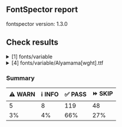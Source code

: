 ## FontSpector report

fontspector version: 1.3.0






## Check results




<details><summary>[1] fonts/variable</summary>
<div>


<details>
    <summary>⚠️ <b>WARN</b> Check for codepoints not covered by METADATA subsets. (googlefonts/metadata/unreachable_subsetting)</summary>
    <div>








- ⚠️ **WARN** fonts/variable/Alyamama[wght].ttf: The following codepoints supported by the font are not covered by any subsets defined in the font's metadata file, and will never be served. You can solve this by either manually adding additional subset declarations to METADATA.pb, or by editing the glyphset definitions.

* U+02D8 BREVE: try adding one of: yi, canadian-aboriginal
* U+02D9 DOT ABOVE: try adding one of: yi, canadian-aboriginal
* U+02DB OGONEK: try adding one of: canadian-aboriginal, yi
* U+0302 COMBINING CIRCUMFLEX ACCENT: try adding one of: math, tifinagh, coptic, cherokee
* U+0305 COMBINING OVERLINE: try adding one of: glagolitic, gothic, coptic, math, elbasan
* U+0306 COMBINING BREVE: try adding one of: old-permic, tifinagh
* U+0307 COMBINING DOT ABOVE: try adding one of: old-permic, hebrew, canadian-aboriginal, tifinagh, duployan, tai-le, math, todhri, malayalam, syriac, coptic
* U+030A COMBINING RING ABOVE: try adding one of: syriac, duployan
* U+030B COMBINING DOUBLE ACUTE ACCENT: try adding one of: osage, cherokee
* U+030C COMBINING CARON: try adding one of: cherokee, tai-le
* U+031A COMBINING LEFT ANGLE ABOVE: try adding math
* U+0320 COMBINING MINUS SIGN BELOW: try adding syriac
* U+0324 COMBINING DIAERESIS BELOW: try adding one of: duployan, cherokee, syriac
* U+0325 COMBINING RING BELOW: try adding syriac
* U+0326 COMBINING COMMA BELOW: try adding math
* U+0327 COMBINING CEDILLA: try adding math
* U+032C COMBINING CARON BELOW: try adding math
* U+0330 COMBINING TILDE BELOW: try adding one of: cherokee, math, syriac
* U+0332 COMBINING LOW LINE: try adding math
* U+033A COMBINING INVERTED BRIDGE BELOW: try adding math
* U+0346 COMBINING BRIDGE ABOVE: try adding math
* U+034D COMBINING LEFT RIGHT ARROW BELOW: try adding math
* U+0361 COMBINING DOUBLE INVERTED BREVE: try adding coptic
* U+0609 ARABIC-INDIC PER MILLE SIGN: try adding arabic
* U+060C ARABIC COMMA: try adding one of: arabic, nko, syriac, thaana, hanifi-rohingya, garay, yezidi
* U+060D ARABIC DATE SEPARATOR: try adding arabic
* U+0615 ARABIC SMALL HIGH TAH: try adding arabic
* U+061B ARABIC SEMICOLON: try adding one of: yezidi, hanifi-rohingya, syriac, arabic, thaana, nko, garay
* U+061F ARABIC QUESTION MARK: try adding one of: arabic, hanifi-rohingya, nko, syriac, thaana, adlam, yezidi, garay
* U+0621 ARABIC LETTER HAMZA: try adding one of: arabic, syriac
* U+0622 ARABIC LETTER ALEF WITH MADDA ABOVE: try adding arabic
* U+0623 ARABIC LETTER ALEF WITH HAMZA ABOVE: try adding arabic
* U+0624 ARABIC LETTER WAW WITH HAMZA ABOVE: try adding arabic
* U+0625 ARABIC LETTER ALEF WITH HAMZA BELOW: try adding arabic
* U+0626 ARABIC LETTER YEH WITH HAMZA ABOVE: try adding arabic
* U+0627 ARABIC LETTER ALEF: try adding one of: arabic, indic-siyaq-numbers
* U+0628 ARABIC LETTER BEH: try adding arabic
* U+0629 ARABIC LETTER TEH MARBUTA: try adding arabic
* U+062A ARABIC LETTER TEH: try adding arabic
* U+062B ARABIC LETTER THEH: try adding arabic
* U+062C ARABIC LETTER JEEM: try adding arabic
* U+062D ARABIC LETTER HAH: try adding arabic
* U+062E ARABIC LETTER KHAH: try adding arabic
* U+062F ARABIC LETTER DAL: try adding arabic
* U+0630 ARABIC LETTER THAL: try adding arabic
* U+0631 ARABIC LETTER REH: try adding arabic
* U+0632 ARABIC LETTER ZAIN: try adding arabic
* U+0633 ARABIC LETTER SEEN: try adding arabic
* U+0634 ARABIC LETTER SHEEN: try adding arabic
* U+0635 ARABIC LETTER SAD: try adding arabic
* U+0636 ARABIC LETTER DAD: try adding arabic
* U+0637 ARABIC LETTER TAH: try adding arabic
* U+0638 ARABIC LETTER ZAH: try adding arabic
* U+0639 ARABIC LETTER AIN: try adding arabic
* U+063A ARABIC LETTER GHAIN: try adding arabic
* U+0640 ARABIC TATWEEL: try adding one of: manichaean, hanifi-rohingya, psalter-pahlavi, syriac, adlam, mandaic, arabic, old-uyghur, sogdian
* U+0641 ARABIC LETTER FEH: try adding arabic
* U+0642 ARABIC LETTER QAF: try adding arabic
* U+0643 ARABIC LETTER KAF: try adding arabic
* U+0644 ARABIC LETTER LAM: try adding arabic
* U+0645 ARABIC LETTER MEEM: try adding arabic
* U+0646 ARABIC LETTER NOON: try adding arabic
* U+0647 ARABIC LETTER HEH: try adding arabic
* U+0648 ARABIC LETTER WAW: try adding arabic
* U+0649 ARABIC LETTER ALEF MAKSURA: try adding arabic
* U+064A ARABIC LETTER YEH: try adding arabic
* U+064B ARABIC FATHATAN: try adding one of: arabic, syriac
* U+064C ARABIC DAMMATAN: try adding one of: syriac, arabic
* U+064D ARABIC KASRATAN: try adding one of: arabic, syriac
* U+064E ARABIC FATHA: try adding one of: syriac, arabic
* U+064F ARABIC DAMMA: try adding one of: syriac, arabic
* U+0650 ARABIC KASRA: try adding one of: arabic, syriac
* U+0651 ARABIC SHADDA: try adding one of: syriac, arabic
* U+0652 ARABIC SUKUN: try adding one of: arabic, syriac
* U+0653 ARABIC MADDAH ABOVE: try adding one of: arabic, syriac
* U+0654 ARABIC HAMZA ABOVE: try adding one of: syriac, arabic
* U+0655 ARABIC HAMZA BELOW: try adding one of: syriac, arabic
* U+0656 ARABIC SUBSCRIPT ALEF: try adding arabic
* U+0657 ARABIC INVERTED DAMMA: try adding arabic
* U+0658 ARABIC MARK NOON GHUNNA: try adding arabic
* U+0660 ARABIC-INDIC DIGIT ZERO: try adding one of: hanifi-rohingya, thaana, syriac, yezidi, arabic, indic-siyaq-numbers
* U+0661 ARABIC-INDIC DIGIT ONE: try adding one of: indic-siyaq-numbers, yezidi, arabic, syriac, thaana
* U+0662 ARABIC-INDIC DIGIT TWO: try adding one of: yezidi, indic-siyaq-numbers, arabic, syriac, thaana
* U+0663 ARABIC-INDIC DIGIT THREE: try adding one of: arabic, thaana, indic-siyaq-numbers, syriac, yezidi
* U+0664 ARABIC-INDIC DIGIT FOUR: try adding one of: arabic, indic-siyaq-numbers, yezidi, thaana, syriac
* U+0665 ARABIC-INDIC DIGIT FIVE: try adding one of: syriac, yezidi, indic-siyaq-numbers, thaana, arabic
* U+0666 ARABIC-INDIC DIGIT SIX: try adding one of: thaana, indic-siyaq-numbers, arabic, syriac, yezidi
* U+0667 ARABIC-INDIC DIGIT SEVEN: try adding one of: yezidi, thaana, indic-siyaq-numbers, arabic, syriac
* U+0668 ARABIC-INDIC DIGIT EIGHT: try adding one of: thaana, arabic, syriac, yezidi, indic-siyaq-numbers
* U+0669 ARABIC-INDIC DIGIT NINE: try adding one of: yezidi, thaana, arabic, indic-siyaq-numbers, syriac
* U+066A ARABIC PERCENT SIGN: try adding one of: arabic, nko, syriac, thaana
* U+066B ARABIC DECIMAL SEPARATOR: try adding one of: thaana, arabic, syriac
* U+066C ARABIC THOUSANDS SEPARATOR: try adding one of: syriac, arabic, thaana
* U+066D ARABIC FIVE POINTED STAR: try adding arabic
* U+066E ARABIC LETTER DOTLESS BEH: try adding arabic
* U+066F ARABIC LETTER DOTLESS QAF: try adding arabic
* U+0670 ARABIC LETTER SUPERSCRIPT ALEF: try adding one of: arabic, syriac
* U+0671 ARABIC LETTER ALEF WASLA: try adding arabic
* U+0679 ARABIC LETTER TTEH: try adding arabic
* U+067A ARABIC LETTER TTEHEH: try adding arabic
* U+067B ARABIC LETTER BEEH: try adding arabic
* U+067C ARABIC LETTER TEH WITH RING: try adding arabic
* U+067D ARABIC LETTER TEH WITH THREE DOTS ABOVE DOWNWARDS: try adding arabic
* U+067E ARABIC LETTER PEH: try adding arabic
* U+0686 ARABIC LETTER TCHEH: try adding arabic
* U+0688 ARABIC LETTER DDAL: try adding arabic
* U+068E ARABIC LETTER DUL: try adding arabic
* U+0691 ARABIC LETTER RREH: try adding arabic
* U+0698 ARABIC LETTER JEH: try adding arabic
* U+069C ARABIC LETTER SEEN WITH THREE DOTS BELOW AND THREE DOTS ABOVE: try adding arabic
* U+06A1 ARABIC LETTER DOTLESS FEH: try adding arabic
* U+06A2 ARABIC LETTER FEH WITH DOT MOVED BELOW: try adding arabic
* U+06A4 ARABIC LETTER VEH: try adding arabic
* U+06A5 ARABIC LETTER FEH WITH THREE DOTS BELOW: try adding arabic
* U+06A7 ARABIC LETTER QAF WITH DOT ABOVE: try adding arabic
* U+06A8 ARABIC LETTER QAF WITH THREE DOTS ABOVE: try adding arabic
* U+06A9 ARABIC LETTER KEHEH: try adding arabic
* U+06AF ARABIC LETTER GAF: try adding arabic
* U+06BA ARABIC LETTER NOON GHUNNA: try adding arabic
* U+06BE ARABIC LETTER HEH DOACHASHMEE: try adding arabic
* U+06C1 ARABIC LETTER HEH GOAL: try adding arabic
* U+06C2 ARABIC LETTER HEH GOAL WITH HAMZA ABOVE: try adding arabic
* U+06C3 ARABIC LETTER TEH MARBUTA GOAL: try adding arabic
* U+06CA ARABIC LETTER WAW WITH TWO DOTS ABOVE: try adding arabic
* U+06CC ARABIC LETTER FARSI YEH: try adding arabic
* U+06CF ARABIC LETTER WAW WITH DOT ABOVE: try adding arabic
* U+06D2 ARABIC LETTER YEH BARREE: try adding arabic
* U+06D3 ARABIC LETTER YEH BARREE WITH HAMZA ABOVE: try adding arabic
* U+06D4 ARABIC FULL STOP: try adding one of: yezidi, arabic, hanifi-rohingya
* U+06DB ARABIC SMALL HIGH THREE DOTS: try adding arabic
* U+06F0 EXTENDED ARABIC-INDIC DIGIT ZERO: try adding one of: indic-siyaq-numbers, arabic
* U+06F1 EXTENDED ARABIC-INDIC DIGIT ONE: try adding one of: arabic, indic-siyaq-numbers
* U+06F2 EXTENDED ARABIC-INDIC DIGIT TWO: try adding one of: indic-siyaq-numbers, arabic
* U+06F3 EXTENDED ARABIC-INDIC DIGIT THREE: try adding one of: arabic, indic-siyaq-numbers
* U+06F4 EXTENDED ARABIC-INDIC DIGIT FOUR: try adding one of: arabic, indic-siyaq-numbers
* U+06F5 EXTENDED ARABIC-INDIC DIGIT FIVE: try adding one of: indic-siyaq-numbers, arabic
* U+06F6 EXTENDED ARABIC-INDIC DIGIT SIX: try adding one of: indic-siyaq-numbers, arabic
* U+06F7 EXTENDED ARABIC-INDIC DIGIT SEVEN: try adding one of: arabic, indic-siyaq-numbers
* U+06F8 EXTENDED ARABIC-INDIC DIGIT EIGHT: try adding one of: indic-siyaq-numbers, arabic
* U+06F9 EXTENDED ARABIC-INDIC DIGIT NINE: try adding one of: arabic, indic-siyaq-numbers
* U+0763 ARABIC LETTER KEHEH WITH THREE DOTS ABOVE: try adding arabic
* U+1EBC LATIN CAPITAL LETTER E WITH TILDE: try adding vietnamese
* U+1EBD LATIN SMALL LETTER E WITH TILDE: try adding vietnamese
* U+2016 DOUBLE VERTICAL LINE: try adding math
* U+2021 DOUBLE DAGGER: try adding adlam
* U+2030 PER MILLE SIGN: try adding adlam
* U+2070 SUPERSCRIPT ZERO: try adding math
* U+2071 SUPERSCRIPT LATIN SMALL LETTER I: try adding math
* U+2074 SUPERSCRIPT FOUR: try adding math
* U+2075 SUPERSCRIPT FIVE: try adding math
* U+2076 SUPERSCRIPT SIX: try adding math
* U+2077 SUPERSCRIPT SEVEN: try adding math
* U+2078 SUPERSCRIPT EIGHT: try adding math
* U+2079 SUPERSCRIPT NINE: try adding math
* U+207A SUPERSCRIPT PLUS SIGN: try adding math
* U+207B SUPERSCRIPT MINUS: try adding math
* U+207C SUPERSCRIPT EQUALS SIGN: try adding math
* U+207D SUPERSCRIPT LEFT PARENTHESIS: try adding math
* U+207E SUPERSCRIPT RIGHT PARENTHESIS: try adding math
* U+207F SUPERSCRIPT LATIN SMALL LETTER N: try adding math
* U+2080 SUBSCRIPT ZERO: try adding math
* U+2081 SUBSCRIPT ONE: try adding math
* U+2082 SUBSCRIPT TWO: try adding math
* U+2083 SUBSCRIPT THREE: try adding math
* U+2084 SUBSCRIPT FOUR: try adding math
* U+2085 SUBSCRIPT FIVE: try adding math
* U+2086 SUBSCRIPT SIX: try adding math
* U+2087 SUBSCRIPT SEVEN: try adding math
* U+2088 SUBSCRIPT EIGHT: try adding math
* U+2089 SUBSCRIPT NINE: try adding math
* U+208A SUBSCRIPT PLUS SIGN: try adding math
* U+208B SUBSCRIPT MINUS: try adding math
* U+208C SUBSCRIPT EQUALS SIGN: try adding math
* U+208D SUBSCRIPT LEFT PARENTHESIS: try adding math
* U+208E SUBSCRIPT RIGHT PARENTHESIS: try adding math
* U+2090 LATIN SUBSCRIPT SMALL LETTER A: try adding math
* U+2091 LATIN SUBSCRIPT SMALL LETTER E: try adding math
* U+2092 LATIN SUBSCRIPT SMALL LETTER O: try adding math
* U+2093 LATIN SUBSCRIPT SMALL LETTER X: try adding math
* U+2094 LATIN SUBSCRIPT SMALL LETTER SCHWA: try adding math
* U+2095 LATIN SUBSCRIPT SMALL LETTER H: try adding math
* U+2096 LATIN SUBSCRIPT SMALL LETTER K: try adding math
* U+2097 LATIN SUBSCRIPT SMALL LETTER L: try adding math
* U+2098 LATIN SUBSCRIPT SMALL LETTER M: try adding math
* U+2099 LATIN SUBSCRIPT SMALL LETTER N: try adding math
* U+209A LATIN SUBSCRIPT SMALL LETTER P: try adding math
* U+209B LATIN SUBSCRIPT SMALL LETTER S: try adding math
* U+209C LATIN SUBSCRIPT SMALL LETTER T: try adding math
* U+2117 SOUND RECORDING COPYRIGHT: try adding math
* U+215B VULGAR FRACTION ONE EIGHTH: try adding symbols
* U+215C VULGAR FRACTION THREE EIGHTHS: try adding symbols
* U+215D VULGAR FRACTION FIVE EIGHTHS: try adding symbols
* U+215E VULGAR FRACTION SEVEN EIGHTHS: try adding symbols
* U+215F FRACTION NUMERATOR ONE: try adding symbols
* U+2202 PARTIAL DIFFERENTIAL: try adding math
* U+2206 INCREMENT: try adding math
* U+220F N-ARY PRODUCT: try adding math
* U+2211 N-ARY SUMMATION: try adding math
* U+221A SQUARE ROOT: try adding math
* U+221E INFINITY: try adding math
* U+222B INTEGRAL: try adding math
* U+2248 ALMOST EQUAL TO: try adding math
* U+2260 NOT EQUAL TO: try adding math
* U+2264 LESS-THAN OR EQUAL TO: try adding math
* U+2265 GREATER-THAN OR EQUAL TO: try adding math
* U+25CA LOZENGE: try adding one of: math, symbols
* U+25CC DOTTED CIRCLE: try adding one of: old-permic, symbols, dogra, zanabazar-square, armenian, hanifi-rohingya, javanese, tirhuta, oriya, mahajani, lepcha, duployan, caucasian-albanian, meetei-mayek, bengali, brahmi, tifinagh, sinhala, ahom, mongolian, coptic, sundanese, tagbanwa, adlam, gunjala-gondi, malayalam, tai-viet, wancho, buginese, chakma, bassa-vah, balinese, buhid, grantha, nko, psalter-pahlavi, devanagari, siddham, pahawh-hmong, tagalog, tamil, music, new-tai-lue, takri, marchen, saurashtra, elbasan, thai, tai-tham, hebrew, phags-pa, modi, miao, yi, kharoshthi, osage, sharada, tibetan, hanunoo, khudawadi, kaithi, tai-le, sogdian, warang-citi, batak, gujarati, kayah-li, lao, limbu, kannada, rejang, syriac, thaana, math, soyombo, mende-kikakui, manichaean, bhaiksuki, khojki, telugu, masaram-gondi, cham, gurmukhi, newa, canadian-aboriginal, mandaic, khmer, myanmar, syloti-nagri
* U+FD3E ORNATE LEFT PARENTHESIS: try adding one of: arabic, nko
* U+FD3F ORNATE RIGHT PARENTHESIS: try adding one of: nko, arabic
* U+FDFA ARABIC LIGATURE SALLALLAHOU ALAYHE WASALLAM: try adding arabic
* U+FDFB ARABIC LIGATURE JALLAJALALOUHOU: try adding arabic
* U+FDFC RIAL SIGN: try adding arabic

Or you can add the above codepoints to one of the subsets supported by the font: greek, latin-ext, latin [code: unreachable-subsetting]
  
  

</div>
</details>


</div>
</details>


<details><summary>[4] fonts/variable/Alyamama[wght].ttf</summary>
<div>


<details>
    <summary>⚠️ <b>WARN</b> Check if each glyph has the recommended amount of contours. (contour_count)</summary>
    <div>








- ⚠️ **WARN** This check inspects the glyph outlines and detects the total number of contours in each of them. The expected values are
     infered from the typical ammounts of contours observed in a
     large collection of reference font families. The divergences
     listed below may simply indicate a significantly different
     design on some of your glyphs. On the other hand, some of these
     may flag actual bugs in the font such as glyphs mapped to an
     incorrect codepoint. Please consider reviewing the design and
     codepoint assignment of these to make sure they are correct.


    The following glyphs do not have the recommended number of contours:
* uni1D6D (U+1D6D): found 3, expected one of: {2}
* uni02A3 (U+02A3): found 2, expected one of: {3}
* uni0258 (U+0258): found 1, expected one of: {2}
* uni1D6E (U+1D6E): found 2, expected one of: {1}
* uni02A1 (U+02A1): found 2, expected one of: {1}
* uni02A2 (U+02A2): found 2, expected one of: {1}
* uni026E (U+026E): found 2, expected one of: {1}
* uni1D72 (U+1D72): found 2, expected one of: {1}
* uni1D74 (U+1D74): found 3, expected one of: {1}
* uni1D75 (U+1D75): found 3, expected one of: {1}
* uni021B.1 (U+021B): found 1, expected one of: {3, 2, 4}
* uni1D76 (U+1D76): found 3, expected one of: {1}
* uni01C2 (U+01C2): found 3, expected one of: {1}
* uni0621 (U+0621): found 2, expected one of: {1}
* uni0623 (U+0623): found 3, expected one of: {2}
* uni0625 (U+0625): found 3, expected one of: {2}
* uni066E (U+066E): found 2, expected one of: {1}
* uni066E.fina (unencoded): found 3, expected one of: {1}
* uni066E.medi (unencoded): found 2, expected one of: {1}
* uni0628 (U+0628): found 3, expected one of: {2}
* uni067E (U+067E): found 5, expected one of: {4}
* uni067B (U+067B): found 4, expected one of: {3, 2}
* uni062A (U+062A): found 4, expected one of: {2, 3}
* uni067C (U+067C): found 6, expected one of: {5, 4}
* uni067D (U+067D): found 5, expected one of: {4, 3}
* uni062B (U+062B): found 5, expected one of: {2, 3, 4}
* uni067A (U+067A): found 4, expected one of: {3, 0, 2}
* uni0686 (U+0686): found 5, expected one of: {3, 4, 0}
* uni0631 (U+0631): found 2, expected one of: {1}
* uni0632 (U+0632): found 3, expected one of: {2}
* uni0698 (U+0698): found 5, expected one of: {4}
* uni0633 (U+0633): found 6, expected one of: {3, 1}
* uni0634 (U+0634): found 9, expected one of: {4, 3, 0, 6}
* uni069C (U+069C): found 12, expected one of: {5, 9, 7}
* uni0635 (U+0635): found 5, expected one of: {2}
* uni0636 (U+0636): found 6, expected one of: {3}
* uni0637 (U+0637): found 4, expected one of: {3, 2}
* uni0638 (U+0638): found 5, expected one of: {4, 3}
* uni0639 (U+0639): found 2, expected one of: {1}
* uni0641 (U+0641): found 5, expected one of: {2, 3}
* uni06A4 (U+06A4): found 7, expected one of: {5, 0, 4}
* uni06A1 (U+06A1): found 4, expected one of: {2, 1}
* uni06A1.fina (unencoded): found 4, expected one of: {2}
* uni06A2 (U+06A2): found 5, expected one of: {3}
* uni06A5 (U+06A5): found 7, expected one of: {5, 4}
* uni066F.fina (unencoded): found 3, expected one of: {2}
* uni0643 (U+0643): found 4, expected one of: {2, 1}
* uni06A9 (U+06A9): found 4, expected one of: {1}
* uni0763 (U+0763): found 7, expected one of: {3, 4}
* uni0763.fina (unencoded): found 8, expected one of: {3, 4}
* uni0763.medi (unencoded): found 7, expected one of: {3, 4, 5}
* uni0763.init (unencoded): found 6, expected one of: {4, 3}
* uni06AF (U+06AF): found 5, expected one of: {2}
* uni0644 (U+0644): found 2, expected one of: {1}
* uni0645 (U+0645): found 3, expected one of: {1, 2}
* uni0646 (U+0646): found 3, expected one of: {2}
* uni06BA (U+06BA): found 2, expected one of: {1}
* uni06BA.medi (unencoded): found 2, expected one of: {1}
* uni0647 (U+0647): found 1, expected one of: {2}
* uni06C1 (U+06C1): found 1, expected one of: {2}
* uni06BE (U+06BE): found 4, expected one of: {1, 2, 3}
* uni0624 (U+0624): found 4, expected one of: {2, 3}
* uni0649 (U+0649): found 2, expected one of: {1}
* uni064A (U+064A): found 4, expected one of: {3, 2}
* uni0626 (U+0626): found 4, expected one of: {2}
* uni06CC (U+06CC): found 2, expected one of: {1}
* uni06440671 (unencoded): found 6, expected one of: {4}
* uni06440671.fina (unencoded): found 5, expected one of: {3}
* uni0663 (U+0663): found 3, expected one of: {1}
* uni0666 (U+0666): found 2, expected one of: {1}
* uni0669 (U+0669): found 1, expected one of: {2}
* uni06F3 (U+06F3): found 3, expected one of: {1}
* uni06F4 (U+06F4): found 3, expected one of: {1}
* uni06F6 (U+06F6): found 2, expected one of: {1}
* uni06F9 (U+06F9): found 1, expected one of: {2}
* uni06F4.urdu (unencoded): found 3, expected one of: {1}
* uni066D (U+066D): found 6, expected one of: {1}
* asterisk (U+002A): found 6, expected one of: {2, 3, 1, 5}
* uniFDFC (U+FDFC): found 8, expected one of: {5, 6, 4}
* uni02E5 (U+02E5): found 2, expected one of: {1}
* uni02E9 (U+02E9): found 2, expected one of: {1}
* uni02E6 (U+02E6): found 2, expected one of: {1}
* uni02E8 (U+02E8): found 2, expected one of: {1}
* uni02E7 (U+02E7): found 2, expected one of: {1}
* uni02DE (U+02DE): found 2, expected one of: {1}
* uni2117 (U+2117): found 2, expected one of: {4, 3}
* uni0654 (U+0654): found 2, expected one of: {1}
* uni0655 (U+0655): found 2, expected one of: {1}
* uni0654064F (unencoded): found 4, expected one of: {3}
* uni0654064C (unencoded): found 5, expected one of: {3}
* uni0654064E (unencoded): found 3, expected one of: {2}
* uni0654064B (unencoded): found 4, expected one of: {3}
* uni06550650 (unencoded): found 3, expected one of: {2}
* uni0655064D (unencoded): found 4, expected one of: {3}
* uni064C (U+064C): found 3, expected one of: {2}
* uni0651 (U+0651): found 2, expected one of: {1}
* uni0651064C (unencoded): found 5, expected one of: {2, 3}
* uni0651064D (unencoded): found 4, expected one of: {3}
* uni0651064E (unencoded): found 3, expected one of: {2}
* uni0651064F (unencoded): found 4, expected one of: {3, 2}
* uni06510650 (unencoded): found 3, expected one of: {2}
* uni06510670 (unencoded): found 3, expected one of: {2}
* uni0652 (U+0652): found 1, expected one of: {2}
* uni031A (U+031A): found 2, expected one of: {1}
* uni032A (U+032A): found 3, expected one of: {1}
* uni033A (U+033A): found 3, expected one of: {1}
* uni033B (U+033B): found 6, expected one of: {2}
* uni0346 (U+0346): found 3, expected one of: {1}
* uni0349 (U+0349): found 2, expected one of: {1}
* uni034A (U+034A): found 2, expected one of: {1} [code: contour-count]
  
  

</div>
</details>





<details>
    <summary>⚠️ <b>WARN</b> Shapes languages in all GF glyphsets. (googlefonts/glyphsets/shape_languages)</summary>
    <div>








- ⚠️ **WARN** Warning language shaping:

| Message                                                               | Languages              |
|-----------------------------------------------------------------------|------------------------|
| Auxiliary orthography codepoints:                                     | * fi_Latn (Finnish)    |
|   The following auxiliary characters are missing from the font: Ǥ     |                        |
|   The following auxiliary characters are missing from the font: Ʒ     |                        |
|   The following auxiliary characters are missing from the font: Ǯ     |                        |
|   The following auxiliary characters are missing from the font: ǥ     |                        |
|   The following auxiliary characters are missing from the font: ʒ     |                        |
|   The following auxiliary characters are missing from the font: ǯ     |                        |
| Auxiliary orthography codepoints:                                     | * lt_Latn (Lithuanian) |
|   Shaper didn't attach tildecomb to uni0237 when shaping the text 'j̃' |                        |
| Auxiliary orthography codepoints:                                     | * el_Grek (Greek)      |
|   The following auxiliary characters are missing from the font: ἀ     |                        |
|   The following auxiliary characters are missing from the font: ἄ     |                        |
|   The following auxiliary characters are missing from the font: ἂ     |                        |
|   The following auxiliary characters are missing from the font: ἆ     |                        |
|   The following auxiliary characters are missing from the font: ἁ     |                        |
|   The following auxiliary characters are missing from the font: ἅ     |                        |
|   The following auxiliary characters are missing from the font: ἃ     |                        |
|   The following auxiliary characters are missing from the font: ἇ     |                        |
|   The following auxiliary characters are missing from the font: ᾶ     |                        |
|   The following auxiliary characters are missing from the font: ἐ     |                        |
|   The following auxiliary characters are missing from the font: ἔ     |                        |
|   The following auxiliary characters are missing from the font: ἒ     |                        |
|   The following auxiliary characters are missing from the font: ἑ     |                        |
|   The following auxiliary characters are missing from the font: ἕ     |                        |
|   The following auxiliary characters are missing from the font: ἓ     |                        |
|   The following auxiliary characters are missing from the font: ἠ     |                        |
|   The following auxiliary characters are missing from the font: ἤ     |                        |
|   The following auxiliary characters are missing from the font: ἢ     |                        |
|   The following auxiliary characters are missing from the font: ἦ     |                        |
|   The following auxiliary characters are missing from the font: ἡ     |                        |
|   The following auxiliary characters are missing from the font: ἥ     |                        |
|   The following auxiliary characters are missing from the font: ἣ     |                        |
|   The following auxiliary characters are missing from the font: ἧ     |                        |
|   The following auxiliary characters are missing from the font: ῆ     |                        |
|   The following auxiliary characters are missing from the font: ἰ     |                        |
|   The following auxiliary characters are missing from the font: ἴ     |                        |
|   The following auxiliary characters are missing from the font: ἲ     |                        |
|   The following auxiliary characters are missing from the font: ἶ     |                        |
|   The following auxiliary characters are missing from the font: ἱ     |                        |
|   The following auxiliary characters are missing from the font: ἵ     |                        |
|   The following auxiliary characters are missing from the font: ἳ     |                        |
|   The following auxiliary characters are missing from the font: ἷ     |                        |
|   The following auxiliary characters are missing from the font: ῖ     |                        |
|   The following auxiliary characters are missing from the font: ῗ     |                        |
|   The following auxiliary characters are missing from the font: ὄ     |                        |
|   The following auxiliary characters are missing from the font: ὂ     |                        |
|   The following auxiliary characters are missing from the font: ὃ     |                        |
|   The following auxiliary characters are missing from the font: ὐ     |                        |
|   The following auxiliary characters are missing from the font: ὔ     |                        |
|   The following auxiliary characters are missing from the font: ὒ     |                        |
|   The following auxiliary characters are missing from the font: ὖ     |                        |
|   The following auxiliary characters are missing from the font: ὑ     |                        |
|   The following auxiliary characters are missing from the font: ὕ     |                        |
|   The following auxiliary characters are missing from the font: ὓ     |                        |
|   The following auxiliary characters are missing from the font: ὗ     |                        |
|   The following auxiliary characters are missing from the font: ῦ     |                        |
|   The following auxiliary characters are missing from the font: ῧ     |                        |
|   The following auxiliary characters are missing from the font: ὤ     |                        |
|   The following auxiliary characters are missing from the font: ὢ     |                        |
|   The following auxiliary characters are missing from the font: ὦ     |                        |
|   The following auxiliary characters are missing from the font: ὥ     |                        |
|   The following auxiliary characters are missing from the font: ὣ     |                        |
|   The following auxiliary characters are missing from the font: ὧ     |                        |
|   The following auxiliary characters are missing from the font: ῶ     |                        |
| Auxiliary orthography codepoints:                                     | * de_Latn (German)     |
|   The following auxiliary characters are missing from the font: ſ     | * fr_Latn (French)     |
| Auxiliary orthography codepoints:                                     | * ur_Arab (Urdu)       |
|   The following auxiliary characters are missing from the font: ؀؁؂؃‌‍‏  |                        | [code: warning-language-shaping]
  
  

</div>
</details>





<details>
    <summary>⚠️ <b>WARN</b> Ensure soft_dotted characters lose their dot when combined with marks that
replace the dot. (soft_dotted)</summary>
    <div>








- ⚠️ **WARN** The dot of soft dotted characters used in orthographies _must_ disappear in the following strings: * į́
* į̀
* į̃
* į̌
* į̂
* į̄The dot of soft dotted characters _should_ disappear in other cases, for example: * ⁱ̘́
* ⁱ̘̊
* ⁱ̘̈
* ⁱ̘͆
* ⁱ̘̀
* ⁱ̘͌
* ⁱ̘̃
* ⁱ̘̆
* ⁱ̘̋
* ⁱ̘̇
* ⁱ̘͋
* ⁱ̘̅
* ⁱ̘̌
* ⁱ̘̏
* ⁱ̘̂
* ⁱ̘̽
* ⁱ̘̄
* ⁱ̘͊
* ⁱ̰́
* ⁱ̰̊
* ⁱ̰̈
* ⁱ̰͆
* ⁱ̰̀
* ⁱ̰͌
* ⁱ̰̃
* ⁱ̰̆
* ⁱ̰̋
* ⁱ̰̇
* ⁱ̰͋
* ⁱ̰̅
* ⁱ̰̌
* ⁱ̰̏
* ⁱ̰̂
* ⁱ̰̽
* ⁱ̰̄
* ⁱ̰͊
* ⁱ̞́
* ⁱ̞̊
* ⁱ̞̈
* ⁱ̞͆
* ⁱ̞̀
* ⁱ̞͌
* ⁱ̞̃
* ⁱ̞̆
* ⁱ̞̋
* ⁱ̞̇
* ⁱ̞͋
* ⁱ̞̅
* ⁱ̞̌
* ⁱ̞̏
* ⁱ̞̂
* ⁱ̞̽
* ⁱ̞̄
* ⁱ̞͊
* ⁱ̝́
* ⁱ̝̊
* ⁱ̝̈
* ⁱ̝͆
* ⁱ̝̀
* ⁱ̝͌
* ⁱ̝̃
* ⁱ̝̆
* ⁱ̝̋
* ⁱ̝̇
* ⁱ̝͋
* ⁱ̝̅
* ⁱ̝̌
* ⁱ̝̏
* ⁱ̝̂
* ⁱ̝̽
* ⁱ̝̄
* ⁱ̝͊
* ⁱ̹́
* ⁱ̹̊
* ⁱ̹̈
* ⁱ̹͆
* ⁱ̹̀
* ⁱ̹͌
* ⁱ̹̃
* ⁱ̹̆
* ⁱ̹̋
* ⁱ̹̇
* ⁱ̹͋
* ⁱ̹̅
* ⁱ̹̌
* ⁱ̹̏
* ⁱ̹̂
* ⁱ̹̽
* ⁱ̹̄
* ⁱ̹͊
* ⁱ̩́
* ⁱ̩̊
* ⁱ̩̈
* ⁱ̩͆
* ⁱ̩̀
* ⁱ̩͌
* ⁱ̩̃
* ⁱ̩̆
* ⁱ̩̋
* ⁱ̩̇
* ⁱ̩͋
* ⁱ̩̅
* ⁱ̩̌
* ⁱ̩̏
* ⁱ̩̂
* ⁱ̩̽
* ⁱ̩̄
* ⁱ̩͊
* ⁱ̼́
* ⁱ̼̊
* ⁱ̼̈
* ⁱ̼͆
* ⁱ̼̀
* ⁱ̼͌
* ⁱ̼̃
* ⁱ̼̆
* ⁱ̼̋
* ⁱ̼̇
* ⁱ̼͋
* ⁱ̼̅
* ⁱ̼̌
* ⁱ̼̏
* ⁱ̼̂
* ⁱ̼̽
* ⁱ̼̄
* ⁱ̼͊
* ⁱ̲́
* ⁱ̲̊
* ⁱ̲̈
* ⁱ̲͆
* ⁱ̲̀
* ⁱ̲͌
* ⁱ̲̃
* ⁱ̲̆
* ⁱ̲̋
* ⁱ̲̇
* ⁱ̲͋
* ⁱ̲̅
* ⁱ̲̌
* ⁱ̲̏
* ⁱ̲̂
* ⁱ̲̽
* ⁱ̲̄
* ⁱ̲͊
* ⁱ̻́
* ⁱ̻̊
* ⁱ̻̈
* ⁱ̻͆
* ⁱ̻̀
* ⁱ̻͌
* ⁱ̻̃
* ⁱ̻̆
* ⁱ̻̋
* ⁱ̻̇
* ⁱ̻͋
* ⁱ̻̅
* ⁱ̻̌
* ⁱ̻̏
* ⁱ̻̂
* ⁱ̻̽
* ⁱ̻̄
* ⁱ̻͊
* ⁱ̦͆
* ⁱ̦͌
* ⁱ̦͋
* ⁱ̦̅
* ⁱ̦̏
* ⁱ̦̽
* ⁱ̦͊
* ⁱ͈́
* ⁱ͈̊
* ⁱ͈̈
* ⁱ͈͆
* ⁱ͈̀
* ⁱ͈͌
* ⁱ͈̃
* ⁱ͈̆
* ⁱ͈̋
* ⁱ͈̇
* ⁱ͈͋
* ⁱ͈̅
* ⁱ͈̌
* ⁱ͈̏
* ⁱ͈̂
* ⁱ͈̽
* ⁱ͈̄
* ⁱ͈͊
* ⁱ̟́
* ⁱ̟̊
* ⁱ̟̈
* ⁱ̟͆
* ⁱ̟̀
* ⁱ̟͌
* ⁱ̟̃
* ⁱ̟̆
* ⁱ̟̋
* ⁱ̟̇
* ⁱ̟͋
* ⁱ̟̅
* ⁱ̟̌
* ⁱ̟̏
* ⁱ̟̂
* ⁱ̟̽
* ⁱ̟̄
* ⁱ̟͊
* ⁱ̴́
* ⁱ̴̊
* ⁱ̴̈
* ⁱ̴͆
* ⁱ̴̀
* ⁱ̴͌
* ⁱ̴̃
* ⁱ̴̆
* ⁱ̴̋
* ⁱ̴̇
* ⁱ̴͋
* ⁱ̴̅
* ⁱ̴̌
* ⁱ̴̏
* ⁱ̴̂
* ⁱ̴̽
* ⁱ̴̄
* ⁱ̴͊
* ⁱ̨͆
* ⁱ̨͌
* ⁱ̨͋
* ⁱ̨̅
* ⁱ̨̏
* ⁱ̨̽
* ⁱ̨͊
* ⁱ͉́
* ⁱ͉̊
* ⁱ͉̈
* ⁱ͉͆
* ⁱ͉̀
* ⁱ͉͌
* ⁱ͉̃
* ⁱ͉̆
* ⁱ͉̋
* ⁱ͉̇
* ⁱ͉͋
* ⁱ͉̅
* ⁱ͉̌
* ⁱ͉̏
* ⁱ͉̂
* ⁱ͉̽
* ⁱ͉̄
* ⁱ͉͊
* ⁱ̥́
* ⁱ̥̊
* ⁱ̥̈
* ⁱ̥͆
* ⁱ̥̀
* ⁱ̥͌
* ⁱ̥̃
* ⁱ̥̆
* ⁱ̥̋
* ⁱ̥̇
* ⁱ̥͋
* ⁱ̥̅
* ⁱ̥̌
* ⁱ̥̏
* ⁱ̥̂
* ⁱ̥̽
* ⁱ̥̄
* ⁱ̥͊
* ⁱ͍́
* ⁱ͍̊
* ⁱ͍̈
* ⁱ͍͆
* ⁱ͍̀
* ⁱ͍͌
* ⁱ͍̃
* ⁱ͍̆
* ⁱ͍̋
* ⁱ͍̇
* ⁱ͍͋
* ⁱ͍̅
* ⁱ͍̌
* ⁱ͍̏
* ⁱ͍̂
* ⁱ͍̽
* ⁱ͍̄
* ⁱ͍͊
* ⁱ̬́
* ⁱ̬̊
* ⁱ̬̈
* ⁱ̬͆
* ⁱ̬̀
* ⁱ̬͌
* ⁱ̬̃
* ⁱ̬̆
* ⁱ̬̋
* ⁱ̬̇
* ⁱ̬͋
* ⁱ̬̅
* ⁱ̬̌
* ⁱ̬̏
* ⁱ̬̂
* ⁱ̬̽
* ⁱ̬̄
* ⁱ̬͊
* ⁱ̧͆
* ⁱ̧͌
* ⁱ̧͋
* ⁱ̧̅
* ⁱ̧̏
* ⁱ̧̽
* ⁱ̧͊
* ⁱ̪́
* ⁱ̪̊
* ⁱ̪̈
* ⁱ̪͆
* ⁱ̪̀
* ⁱ̪͌
* ⁱ̪̃
* ⁱ̪̆
* ⁱ̪̋
* ⁱ̪̇
* ⁱ̪͋
* ⁱ̪̅
* ⁱ̪̌
* ⁱ̪̏
* ⁱ̪̂
* ⁱ̪̽
* ⁱ̪̄
* ⁱ̪͊
* ⁱ̙́
* ⁱ̙̊
* ⁱ̙̈
* ⁱ̙͆
* ⁱ̙̀
* ⁱ̙͌
* ⁱ̙̃
* ⁱ̙̆
* ⁱ̙̋
* ⁱ̙̇
* ⁱ̙͋
* ⁱ̙̅
* ⁱ̙̌
* ⁱ̙̏
* ⁱ̙̂
* ⁱ̙̽
* ⁱ̙̄
* ⁱ̙͊
* ⁱ͎́
* ⁱ͎̊
* ⁱ͎̈
* ⁱ͎͆
* ⁱ͎̀
* ⁱ͎͌
* ⁱ͎̃
* ⁱ͎̆
* ⁱ͎̋
* ⁱ͎̇
* ⁱ͎͋
* ⁱ͎̅
* ⁱ͎̌
* ⁱ͎̏
* ⁱ͎̂
* ⁱ͎̽
* ⁱ͎̄
* ⁱ͎͊
* ⁱ̜́
* ⁱ̜̊
* ⁱ̜̈
* ⁱ̜͆
* ⁱ̜̀
* ⁱ̜͌
* ⁱ̜̃
* ⁱ̜̆
* ⁱ̜̋
* ⁱ̜̇
* ⁱ̜͋
* ⁱ̜̅
* ⁱ̜̌
* ⁱ̜̏
* ⁱ̜̂
* ⁱ̜̽
* ⁱ̜̄
* ⁱ̜͊
* ⁱ̤́
* ⁱ̤̊
* ⁱ̤̈
* ⁱ̤͆
* ⁱ̤̀
* ⁱ̤͌
* ⁱ̤̃
* ⁱ̤̆
* ⁱ̤̋
* ⁱ̤̇
* ⁱ̤͋
* ⁱ̤̅
* ⁱ̤̌
* ⁱ̤̏
* ⁱ̤̂
* ⁱ̤̽
* ⁱ̤̄
* ⁱ̤͊
* ⁱ̺́
* ⁱ̺̊
* ⁱ̺̈
* ⁱ̺͆
* ⁱ̺̀
* ⁱ̺͌
* ⁱ̺̃
* ⁱ̺̆
* ⁱ̺̋
* ⁱ̺̇
* ⁱ̺͋
* ⁱ̺̅
* ⁱ̺̌
* ⁱ̺̏
* ⁱ̺̂
* ⁱ̺̽
* ⁱ̺̄
* ⁱ̺͊
* ⁱ͇́
* ⁱ͇̊
* ⁱ͇̈
* ⁱ͇͆
* ⁱ͇̀
* ⁱ͇͌
* ⁱ͇̃
* ⁱ͇̆
* ⁱ͇̋
* ⁱ͇̇
* ⁱ͇͋
* ⁱ͇̅
* ⁱ͇̌
* ⁱ͇̏
* ⁱ͇̂
* ⁱ͇̽
* ⁱ͇̄
* ⁱ͇͊
* ⁱ̠́
* ⁱ̠̊
* ⁱ̠̈
* ⁱ̠͆
* ⁱ̠̀
* ⁱ̠͌
* ⁱ̠̃
* ⁱ̠̆
* ⁱ̠̋
* ⁱ̠̇
* ⁱ̠͋
* ⁱ̠̅
* ⁱ̠̌
* ⁱ̠̏
* ⁱ̠̂
* ⁱ̠̽
* ⁱ̠̄
* ⁱ̠͊
* ⁱ́
* ⁱ̊
* ⁱ̈
* ⁱ͆
* ⁱ̀
* ⁱ͌
* ⁱ̃
* ⁱ̆
* ⁱ̋
* ⁱ̇
* ⁱ͋
* ⁱ̅
* ⁱ̌
* ⁱ̏
* ⁱ̂
* ⁱ̽
* ⁱ̄
* ⁱ͊
* i̘̅
* ḭ̅
* i̞̅
* i̝̅
* i̹̅
* i̩̅
* i̼̅
* i̲̅
* i̻̅
* i̦̅
* i͈̅
* i̟̅
* i̴̅
* i͉̅
* i̥̅
* i͍̅
* i̬̅
* i̧̅
* i̪̅
* i̙̅
* i͎̅
* i̜̅
* i̤̅
* i̺̅
* i͇̅
* i̠̅
* i̅
* j̘̅
* j̰̅
* j̞̅
* j̝̅
* j̹̅
* j̩̅
* j̼̅
* j̲̅
* j̻̅
* j̦̅
* j͈̅
* j̟̅
* j̴̅
* j̨̅
* j͉̅
* j̥̅
* j͍̅
* j̬̅
* j̧̅
* j̪̅
* j̙̅
* j͎̅
* j̜̅
* j̤̅
* j̺̅
* j͇̅
* j̠̅
* j̅
* į̘́
* į̘̊
* į̘̈
* į̘͆
* į̘̀
* į̘͌
* į̘̃
* į̘̆
* į̘̋
* į̘̇
* į̘͋
* į̘̅
* į̘̌
* į̘̏
* į̘̂
* į̘̽
* į̘̄
* į̘͊
* į̰́
* į̰̊
* į̰̈
* į̰͆
* į̰̀
* į̰͌
* į̰̃
* į̰̆
* į̰̋
* į̰̇
* į̰͋
* į̰̅
* į̰̌
* į̰̏
* į̰̂
* į̰̽
* į̰̄
* į̰͊
* į̞́
* į̞̊
* į̞̈
* į̞͆
* į̞̀
* į̞͌
* į̞̃
* į̞̆
* į̞̋
* į̞̇
* į̞͋
* į̞̅
* į̞̌
* į̞̏
* į̞̂
* į̞̽
* į̞̄
* į̞͊
* į̝́
* į̝̊
* į̝̈
* į̝͆
* į̝̀
* į̝͌
* į̝̃
* į̝̆
* į̝̋
* į̝̇
* į̝͋
* į̝̅
* į̝̌
* į̝̏
* į̝̂
* į̝̽
* į̝̄
* į̝͊
* į̹́
* į̹̊
* į̹̈
* į̹͆
* į̹̀
* į̹͌
* į̹̃
* į̹̆
* į̹̋
* į̹̇
* į̹͋
* į̹̅
* į̹̌
* į̹̏
* į̹̂
* į̹̽
* į̹̄
* į̹͊
* į̩́
* į̩̊
* į̩̈
* į̩͆
* į̩̀
* į̩͌
* į̩̃
* į̩̆
* į̩̋
* į̩̇
* į̩͋
* į̩̅
* į̩̌
* į̩̏
* į̩̂
* į̩̽
* į̩̄
* į̩͊
* į̼́
* į̼̊
* į̼̈
* į̼͆
* į̼̀
* į̼͌
* į̼̃
* į̼̆
* į̼̋
* į̼̇
* į̼͋
* į̼̅
* į̼̌
* į̼̏
* į̼̂
* į̼̽
* į̼̄
* į̼͊
* į̲́
* į̲̊
* į̲̈
* į̲͆
* į̲̀
* į̲͌
* į̲̃
* į̲̆
* į̲̋
* į̲̇
* į̲͋
* į̲̅
* į̲̌
* į̲̏
* į̲̂
* į̲̽
* į̲̄
* į̲͊
* į̻́
* į̻̊
* į̻̈
* į̻͆
* į̻̀
* į̻͌
* į̻̃
* į̻̆
* į̻̋
* į̻̇
* į̻͋
* į̻̅
* į̻̌
* į̻̏
* į̻̂
* į̻̽
* į̻̄
* į̻͊
* į̦͆
* į̦͌
* į̦͋
* į̦̅
* į̦̏
* į̦̽
* į̦͊
* į͈́
* į͈̊
* į͈̈
* į͈͆
* į͈̀
* į͈͌
* į͈̃
* į͈̆
* į͈̋
* į͈̇
* į͈͋
* į͈̅
* į͈̌
* į͈̏
* į͈̂
* į͈̽
* į͈̄
* į͈͊
* į̟́
* į̟̊
* į̟̈
* į̟͆
* į̟̀
* į̟͌
* į̟̃
* į̟̆
* į̟̋
* į̟̇
* į̟͋
* į̟̅
* į̟̌
* į̟̏
* į̟̂
* į̟̽
* į̟̄
* į̟͊
* į̴́
* į̴̊
* į̴̈
* į̴͆
* į̴̀
* į̴͌
* į̴̃
* į̴̆
* į̴̋
* į̴̇
* į̴͋
* į̴̅
* į̴̌
* į̴̏
* į̴̂
* į̴̽
* į̴̄
* į̴͊
* į̨͆
* į̨͌
* į̨͋
* į̨̅
* į̨̏
* į̨̽
* į̨͊
* į͉́
* į͉̊
* į͉̈
* į͉͆
* į͉̀
* į͉͌
* į͉̃
* į͉̆
* į͉̋
* į͉̇
* į͉͋
* į͉̅
* į͉̌
* į͉̏
* į͉̂
* į͉̽
* į͉̄
* į͉͊
* į̥́
* į̥̊
* į̥̈
* į̥͆
* į̥̀
* į̥͌
* į̥̃
* į̥̆
* į̥̋
* į̥̇
* į̥͋
* į̥̅
* į̥̌
* į̥̏
* į̥̂
* į̥̽
* į̥̄
* į̥͊
* į͍́
* į͍̊
* į͍̈
* į͍͆
* į͍̀
* į͍͌
* į͍̃
* į͍̆
* į͍̋
* į͍̇
* į͍͋
* į͍̅
* į͍̌
* į͍̏
* į͍̂
* į͍̽
* į͍̄
* į͍͊
* į̬́
* į̬̊
* į̬̈
* į̬͆
* į̬̀
* į̬͌
* į̬̃
* į̬̆
* į̬̋
* į̬̇
* į̬͋
* į̬̅
* į̬̌
* į̬̏
* į̬̂
* į̬̽
* į̬̄
* į̬͊
* į̧͆
* į̧͌
* į̧͋
* į̧̅
* į̧̏
* į̧̽
* į̧͊
* į̪́
* į̪̊
* į̪̈
* į̪͆
* į̪̀
* į̪͌
* į̪̃
* į̪̆
* į̪̋
* į̪̇
* į̪͋
* į̪̅
* į̪̌
* į̪̏
* į̪̂
* į̪̽
* į̪̄
* į̪͊
* į̙́
* į̙̊
* į̙̈
* į̙͆
* į̙̀
* į̙͌
* į̙̃
* į̙̆
* į̙̋
* į̙̇
* į̙͋
* į̙̅
* į̙̌
* į̙̏
* į̙̂
* į̙̽
* į̙̄
* į̙͊
* į͎́
* į͎̊
* į͎̈
* į͎͆
* į͎̀
* į͎͌
* į͎̃
* į͎̆
* į͎̋
* į͎̇
* į͎͋
* į͎̅
* į͎̌
* į͎̏
* į͎̂
* į͎̽
* į͎̄
* į͎͊
* į̜́
* į̜̊
* į̜̈
* į̜͆
* į̜̀
* į̜͌
* į̜̃
* į̜̆
* į̜̋
* į̜̇
* į̜͋
* į̜̅
* į̜̌
* į̜̏
* į̜̂
* į̜̽
* į̜̄
* į̜͊
* į̤́
* į̤̊
* į̤̈
* į̤͆
* į̤̀
* į̤͌
* į̤̃
* į̤̆
* į̤̋
* į̤̇
* į̤͋
* į̤̅
* į̤̌
* į̤̏
* į̤̂
* į̤̽
* į̤̄
* į̤͊
* į̺́
* į̺̊
* į̺̈
* į̺͆
* į̺̀
* į̺͌
* į̺̃
* į̺̆
* į̺̋
* į̺̇
* į̺͋
* į̺̅
* į̺̌
* į̺̏
* į̺̂
* į̺̽
* į̺̄
* į̺͊
* į͇́
* į͇̊
* į͇̈
* į͇͆
* į͇̀
* į͇͌
* į͇̃
* į͇̆
* į͇̋
* į͇̇
* į͇͋
* į͇̅
* į͇̌
* į͇̏
* į͇̂
* į͇̽
* į͇̄
* į͇͊
* į̠́
* į̠̊
* į̠̈
* į̠͆
* į̠̀
* į̠͌
* į̠̃
* į̠̆
* į̠̋
* į̠̇
* į̠͋
* į̠̅
* į̠̌
* į̠̏
* į̠̂
* į̠̽
* į̠̄
* į̠͊
* į̊
* į̈
* į͆
* į͌
* į̆
* į̋
* į̇
* į͋
* į̅
* į̏
* į̽
* į͊
* ʲ̘́
* ʲ̘̊
* ʲ̘̈
* ʲ̘͆
* ʲ̘̀
* ʲ̘͌
* ʲ̘̃
* ʲ̘̆
* ʲ̘̋
* ʲ̘̇
* ʲ̘͋
* ʲ̘̅
* ʲ̘̌
* ʲ̘̏
* ʲ̘̂
* ʲ̘̽
* ʲ̘̄
* ʲ̘͊
* ʲ̰́
* ʲ̰̊
* ʲ̰̈
* ʲ̰͆
* ʲ̰̀
* ʲ̰͌
* ʲ̰̃
* ʲ̰̆
* ʲ̰̋
* ʲ̰̇
* ʲ̰͋
* ʲ̰̅
* ʲ̰̌
* ʲ̰̏
* ʲ̰̂
* ʲ̰̽
* ʲ̰̄
* ʲ̰͊
* ʲ̞́
* ʲ̞̊
* ʲ̞̈
* ʲ̞͆
* ʲ̞̀
* ʲ̞͌
* ʲ̞̃
* ʲ̞̆
* ʲ̞̋
* ʲ̞̇
* ʲ̞͋
* ʲ̞̅
* ʲ̞̌
* ʲ̞̏
* ʲ̞̂
* ʲ̞̽
* ʲ̞̄
* ʲ̞͊
* ʲ̝́
* ʲ̝̊
* ʲ̝̈
* ʲ̝͆
* ʲ̝̀
* ʲ̝͌
* ʲ̝̃
* ʲ̝̆
* ʲ̝̋
* ʲ̝̇
* ʲ̝͋
* ʲ̝̅
* ʲ̝̌
* ʲ̝̏
* ʲ̝̂
* ʲ̝̽
* ʲ̝̄
* ʲ̝͊
* ʲ̹́
* ʲ̹̊
* ʲ̹̈
* ʲ̹͆
* ʲ̹̀
* ʲ̹͌
* ʲ̹̃
* ʲ̹̆
* ʲ̹̋
* ʲ̹̇
* ʲ̹͋
* ʲ̹̅
* ʲ̹̌
* ʲ̹̏
* ʲ̹̂
* ʲ̹̽
* ʲ̹̄
* ʲ̹͊
* ʲ̩́
* ʲ̩̊
* ʲ̩̈
* ʲ̩͆
* ʲ̩̀
* ʲ̩͌
* ʲ̩̃
* ʲ̩̆
* ʲ̩̋
* ʲ̩̇
* ʲ̩͋
* ʲ̩̅
* ʲ̩̌
* ʲ̩̏
* ʲ̩̂
* ʲ̩̽
* ʲ̩̄
* ʲ̩͊
* ʲ̼́
* ʲ̼̊
* ʲ̼̈
* ʲ̼͆
* ʲ̼̀
* ʲ̼͌
* ʲ̼̃
* ʲ̼̆
* ʲ̼̋
* ʲ̼̇
* ʲ̼͋
* ʲ̼̅
* ʲ̼̌
* ʲ̼̏
* ʲ̼̂
* ʲ̼̽
* ʲ̼̄
* ʲ̼͊
* ʲ̲́
* ʲ̲̊
* ʲ̲̈
* ʲ̲͆
* ʲ̲̀
* ʲ̲͌
* ʲ̲̃
* ʲ̲̆
* ʲ̲̋
* ʲ̲̇
* ʲ̲͋
* ʲ̲̅
* ʲ̲̌
* ʲ̲̏
* ʲ̲̂
* ʲ̲̽
* ʲ̲̄
* ʲ̲͊
* ʲ̻́
* ʲ̻̊
* ʲ̻̈
* ʲ̻͆
* ʲ̻̀
* ʲ̻͌
* ʲ̻̃
* ʲ̻̆
* ʲ̻̋
* ʲ̻̇
* ʲ̻͋
* ʲ̻̅
* ʲ̻̌
* ʲ̻̏
* ʲ̻̂
* ʲ̻̽
* ʲ̻̄
* ʲ̻͊
* ʲ̦͆
* ʲ̦͌
* ʲ̦͋
* ʲ̦̅
* ʲ̦̏
* ʲ̦̽
* ʲ̦͊
* ʲ͈́
* ʲ͈̊
* ʲ͈̈
* ʲ͈͆
* ʲ͈̀
* ʲ͈͌
* ʲ͈̃
* ʲ͈̆
* ʲ͈̋
* ʲ͈̇
* ʲ͈͋
* ʲ͈̅
* ʲ͈̌
* ʲ͈̏
* ʲ͈̂
* ʲ͈̽
* ʲ͈̄
* ʲ͈͊
* ʲ̟́
* ʲ̟̊
* ʲ̟̈
* ʲ̟͆
* ʲ̟̀
* ʲ̟͌
* ʲ̟̃
* ʲ̟̆
* ʲ̟̋
* ʲ̟̇
* ʲ̟͋
* ʲ̟̅
* ʲ̟̌
* ʲ̟̏
* ʲ̟̂
* ʲ̟̽
* ʲ̟̄
* ʲ̟͊
* ʲ̴́
* ʲ̴̊
* ʲ̴̈
* ʲ̴͆
* ʲ̴̀
* ʲ̴͌
* ʲ̴̃
* ʲ̴̆
* ʲ̴̋
* ʲ̴̇
* ʲ̴͋
* ʲ̴̅
* ʲ̴̌
* ʲ̴̏
* ʲ̴̂
* ʲ̴̽
* ʲ̴̄
* ʲ̴͊
* ʲ̨͆
* ʲ̨͌
* ʲ̨͋
* ʲ̨̅
* ʲ̨̏
* ʲ̨̽
* ʲ̨͊
* ʲ͉́
* ʲ͉̊
* ʲ͉̈
* ʲ͉͆
* ʲ͉̀
* ʲ͉͌
* ʲ͉̃
* ʲ͉̆
* ʲ͉̋
* ʲ͉̇
* ʲ͉͋
* ʲ͉̅
* ʲ͉̌
* ʲ͉̏
* ʲ͉̂
* ʲ͉̽
* ʲ͉̄
* ʲ͉͊
* ʲ̥́
* ʲ̥̊
* ʲ̥̈
* ʲ̥͆
* ʲ̥̀
* ʲ̥͌
* ʲ̥̃
* ʲ̥̆
* ʲ̥̋
* ʲ̥̇
* ʲ̥͋
* ʲ̥̅
* ʲ̥̌
* ʲ̥̏
* ʲ̥̂
* ʲ̥̽
* ʲ̥̄
* ʲ̥͊
* ʲ͍́
* ʲ͍̊
* ʲ͍̈
* ʲ͍͆
* ʲ͍̀
* ʲ͍͌
* ʲ͍̃
* ʲ͍̆
* ʲ͍̋
* ʲ͍̇
* ʲ͍͋
* ʲ͍̅
* ʲ͍̌
* ʲ͍̏
* ʲ͍̂
* ʲ͍̽
* ʲ͍̄
* ʲ͍͊
* ʲ̬́
* ʲ̬̊
* ʲ̬̈
* ʲ̬͆
* ʲ̬̀
* ʲ̬͌
* ʲ̬̃
* ʲ̬̆
* ʲ̬̋
* ʲ̬̇
* ʲ̬͋
* ʲ̬̅
* ʲ̬̌
* ʲ̬̏
* ʲ̬̂
* ʲ̬̽
* ʲ̬̄
* ʲ̬͊
* ʲ̧͆
* ʲ̧͌
* ʲ̧͋
* ʲ̧̅
* ʲ̧̏
* ʲ̧̽
* ʲ̧͊
* ʲ̪́
* ʲ̪̊
* ʲ̪̈
* ʲ̪͆
* ʲ̪̀
* ʲ̪͌
* ʲ̪̃
* ʲ̪̆
* ʲ̪̋
* ʲ̪̇
* ʲ̪͋
* ʲ̪̅
* ʲ̪̌
* ʲ̪̏
* ʲ̪̂
* ʲ̪̽
* ʲ̪̄
* ʲ̪͊
* ʲ̙́
* ʲ̙̊
* ʲ̙̈
* ʲ̙͆
* ʲ̙̀
* ʲ̙͌
* ʲ̙̃
* ʲ̙̆
* ʲ̙̋
* ʲ̙̇
* ʲ̙͋
* ʲ̙̅
* ʲ̙̌
* ʲ̙̏
* ʲ̙̂
* ʲ̙̽
* ʲ̙̄
* ʲ̙͊
* ʲ͎́
* ʲ͎̊
* ʲ͎̈
* ʲ͎͆
* ʲ͎̀
* ʲ͎͌
* ʲ͎̃
* ʲ͎̆
* ʲ͎̋
* ʲ͎̇
* ʲ͎͋
* ʲ͎̅
* ʲ͎̌
* ʲ͎̏
* ʲ͎̂
* ʲ͎̽
* ʲ͎̄
* ʲ͎͊
* ʲ̜́
* ʲ̜̊
* ʲ̜̈
* ʲ̜͆
* ʲ̜̀
* ʲ̜͌
* ʲ̜̃
* ʲ̜̆
* ʲ̜̋
* ʲ̜̇
* ʲ̜͋
* ʲ̜̅
* ʲ̜̌
* ʲ̜̏
* ʲ̜̂
* ʲ̜̽
* ʲ̜̄
* ʲ̜͊
* ʲ̤́
* ʲ̤̊
* ʲ̤̈
* ʲ̤͆
* ʲ̤̀
* ʲ̤͌
* ʲ̤̃
* ʲ̤̆
* ʲ̤̋
* ʲ̤̇
* ʲ̤͋
* ʲ̤̅
* ʲ̤̌
* ʲ̤̏
* ʲ̤̂
* ʲ̤̽
* ʲ̤̄
* ʲ̤͊
* ʲ̺́
* ʲ̺̊
* ʲ̺̈
* ʲ̺͆
* ʲ̺̀
* ʲ̺͌
* ʲ̺̃
* ʲ̺̆
* ʲ̺̋
* ʲ̺̇
* ʲ̺͋
* ʲ̺̅
* ʲ̺̌
* ʲ̺̏
* ʲ̺̂
* ʲ̺̽
* ʲ̺̄
* ʲ̺͊
* ʲ͇́
* ʲ͇̊
* ʲ͇̈
* ʲ͇͆
* ʲ͇̀
* ʲ͇͌
* ʲ͇̃
* ʲ͇̆
* ʲ͇̋
* ʲ͇̇
* ʲ͇͋
* ʲ͇̅
* ʲ͇̌
* ʲ͇̏
* ʲ͇̂
* ʲ͇̽
* ʲ͇̄
* ʲ͇͊
* ʲ̠́
* ʲ̠̊
* ʲ̠̈
* ʲ̠͆
* ʲ̠̀
* ʲ̠͌
* ʲ̠̃
* ʲ̠̆
* ʲ̠̋
* ʲ̠̇
* ʲ̠͋
* ʲ̠̅
* ʲ̠̌
* ʲ̠̏
* ʲ̠̂
* ʲ̠̽
* ʲ̠̄
* ʲ̠͊
* ʲ́
* ʲ̊
* ʲ̈
* ʲ͆
* ʲ̀
* ʲ͌
* ʲ̃
* ʲ̆
* ʲ̋
* ʲ̇
* ʲ͋
* ʲ̅
* ʲ̌
* ʲ̏
* ʲ̂
* ʲ̽
* ʲ̄
* ʲ͊ [code: soft-dotted]
  
  

</div>
</details>





<details>
    <summary>⚠️ <b>WARN</b> Checking OS/2 achVendID. (googlefonts/vendor_id)</summary>
    <div>








- ⚠️ **WARN** OS/2 VendorID value 'MSTR' is not yet recognized.
If you registered it recently, then it's safe to ignore this warning message. Otherwise, you should set it to your own unique 4 character code, and register it with Microsoft at https://www.microsoft.com/typography/links/vendorlist.aspx
 [code: unknown]
  
  

</div>
</details>


</div>
</details>






### Summary

| ⚠️ WARN | ℹ️ INFO | ✅ PASS | ⏩ SKIP | 
| ---|---|---|---|
| 5 | 8 | 119 | 48 | 
| 3% | 4% | 66% | 27% | 



